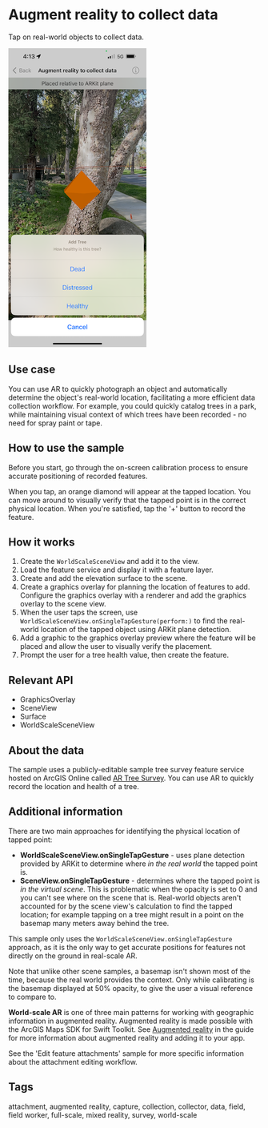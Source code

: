 # Augment reality to collect data

Tap on real-world objects to collect data.

![Image of augment reality to collect data sample](augment-reality-to-collect-data.png)

## Use case

You can use AR to quickly photograph an object and automatically determine the object's real-world location, facilitating a more efficient data collection workflow. For example, you could quickly catalog trees in a park, while maintaining visual context of which trees have been recorded - no need for spray paint or tape.

## How to use the sample

Before you start, go through the on-screen calibration process to ensure accurate positioning of recorded features.

When you tap, an orange diamond will appear at the tapped location. You can move around to visually verify that the tapped point is in the correct physical location. When you're satisfied, tap the '+' button to record the feature.

## How it works

1. Create the `WorldScaleSceneView` and add it to the view.
2. Load the feature service and display it with a feature layer.
3. Create and add the elevation surface to the scene.
4. Create a graphics overlay for planning the location of features to add. Configure the graphics overlay with a renderer and add the graphics overlay to the scene view.
5. When the user taps the screen, use `WorldScaleSceneView.onSingleTapGesture(perform:)` to find the real-world location of the tapped object using ARKit plane detection.
6. Add a graphic to the graphics overlay preview where the feature will be placed and allow the user to visually verify the placement.
7. Prompt the user for a tree health value, then create the feature.

## Relevant API

* GraphicsOverlay
* SceneView
* Surface
* WorldScaleSceneView

## About the data

The sample uses a publicly-editable sample tree survey feature service hosted on ArcGIS Online called [AR Tree Survey](https://arcgisruntime.maps.arcgis.com/home/item.html?id=8feb9ea6a27f48b58b3faf04e0e303ed). You can use AR to quickly record the location and health of a tree.

## Additional information

There are two main approaches for identifying the physical location of tapped point:

* **WorldScaleSceneView.onSingleTapGesture** - uses plane detection provided by ARKit to determine where _in the real world_ the tapped point is.
* **SceneView.onSingleTapGesture** - determines where the tapped point is _in the virtual scene_. This is problematic when the opacity is set to 0 and you can't see where on the scene that is. Real-world objects aren't accounted for by the scene view's calculation to find the tapped location; for example tapping on a tree might result in a point on the basemap many meters away behind the tree.

This sample only uses the `WorldScaleSceneView.onSingleTapGesture` approach, as it is the only way to get accurate positions for features not directly on the ground in real-scale AR.

Note that unlike other scene samples, a basemap isn't shown most of the time, because the real world provides the context. Only while calibrating is the basemap displayed at 50% opacity, to give the user a visual reference to compare to.

**World-scale AR** is one of three main patterns for working with geographic information in augmented reality. Augmented reality is made possible with the ArcGIS Maps SDK for Swift Toolkit. See [Augmented reality](https://developers.arcgis.com/swift/scenes-3d/display-scenes-in-augmented-reality/) in the guide for more information about augmented reality and adding it to your app.

See the 'Edit feature attachments' sample for more specific information about the attachment editing workflow.

## Tags

attachment, augmented reality, capture, collection, collector, data, field, field worker, full-scale, mixed reality, survey, world-scale
